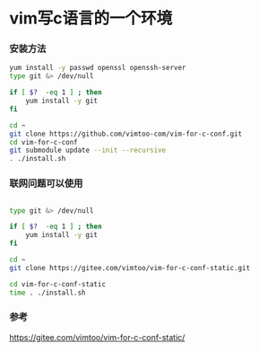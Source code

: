 # vim写c语言的一个环境


### 安装方法

```bash
yum install -y passwd openssl openssh-server
type git &> /dev/null

if [ $?  -eq 1 ] ; then
    yum install -y git
fi

cd ~
git clone https://github.com/vimtoo-com/vim-for-c-conf.git
cd vim-for-c-conf
git submodule update --init --recursive
. ./install.sh
```

### 联网问题可以使用


```bash

type git &> /dev/null

if [ $?  -eq 1 ] ; then
    yum install -y git
fi

cd ~
git clone https://gitee.com/vimtoo/vim-for-c-conf-static.git

cd vim-for-c-conf-static
time . ./install.sh
```

### 参考

<https://gitee.com/vimtoo/vim-for-c-conf-static/>
